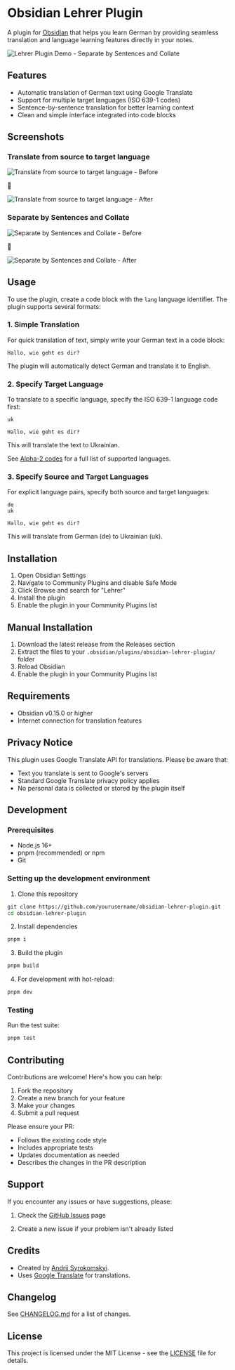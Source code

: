 # Obsidian Lehrer Plugin

A plugin for [Obsidian](https://obsidian.md) that helps you learn German by providing seamless translation and language learning features directly in your notes.

![Lehrer Plugin Demo - Separate by Sentences and Collate](docs/images/demo.gif)

## Features

-   Automatic translation of German text using Google Translate
-   Support for multiple target languages (ISO 639-1 codes)
-   Sentence-by-sentence translation for better learning context
-   Clean and simple interface integrated into code blocks

## Screenshots

### Translate from source to target language

![Translate from source to target language - Before](docs/images/translate-from-source-to-target-before.png)

🔽

![Translate from source to target language - After](docs/images/translate-from-source-to-target-after.png)

### Separate by Sentences and Collate

![Separate by Sentences and Collate - Before](docs/images/separate-by-sentences-and-collate-before.png)

🔽

![Separate by Sentences and Collate - After](docs/images/separate-by-sentences-and-collate-after.png)

## Usage

To use the plugin, create a code block with the `lang` language identifier. The plugin supports several formats:

### 1. Simple Translation

For quick translation of text, simply write your German text in a code block:

```lang
Hallo, wie geht es dir?
```

The plugin will automatically detect German and translate it to English.

### 2. Specify Target Language

To translate to a specific language, specify the ISO 639-1 language code first:

```lang
uk

Hallo, wie geht es dir?
```

This will translate the text to Ukrainian.

See [Alpha-2 codes](https://en.wikipedia.org/wiki/List_of_ISO_639-1_codes) for a full list of supported languages.

### 3. Specify Source and Target Languages

For explicit language pairs, specify both source and target languages:

```lang
de
uk

Hallo, wie geht es dir?
```

This will translate from German (de) to Ukrainian (uk).

## Installation

1. Open Obsidian Settings
2. Navigate to Community Plugins and disable Safe Mode
3. Click Browse and search for "Lehrer"
4. Install the plugin
5. Enable the plugin in your Community Plugins list

## Manual Installation

1. Download the latest release from the Releases section
2. Extract the files to your `.obsidian/plugins/obsidian-lehrer-plugin/` folder
3. Reload Obsidian
4. Enable the plugin in your Community Plugins list

## Requirements

-   Obsidian v0.15.0 or higher
-   Internet connection for translation features

## Privacy Notice

This plugin uses Google Translate API for translations. Please be aware that:

-   Text you translate is sent to Google's servers
-   Standard Google Translate privacy policy applies
-   No personal data is collected or stored by the plugin itself

## Development

### Prerequisites

-   Node.js 16+
-   pnpm (recommended) or npm
-   Git

### Setting up the development environment

1. Clone this repository

```sh
git clone https://github.com/yourusername/obsidian-lehrer-plugin.git
cd obsidian-lehrer-plugin
```

2. Install dependencies

```sh
pnpm i
```

3. Build the plugin

```sh
pnpm build
```

4. For development with hot-reload:

```sh
pnpm dev
```

### Testing

Run the test suite:

```bash
pnpm test
```

## Contributing

Contributions are welcome! Here's how you can help:

1. Fork the repository
2. Create a new branch for your feature
3. Make your changes
4. Submit a pull request

Please ensure your PR:

-   Follows the existing code style
-   Includes appropriate tests
-   Updates documentation as needed
-   Describes the changes in the PR description

## Support

If you encounter any issues or have suggestions, please:

1. Check the [GitHub Issues](https://github.com/yourusername/obsidian-lehrer-plugin/issues) page

2. Create a new issue if your problem isn't already listed

## Credits

-   Created by [Andrii Syrokomskyi](https://syrokomskyi.com).
-   Uses [Google Translate](https://translate.google.com/) for translations.

## Changelog

See [CHANGELOG.md](CHANGELOG.md) for a list of changes.

## License

This project is licensed under the MIT License - see the [LICENSE](LICENSE) file for details.
